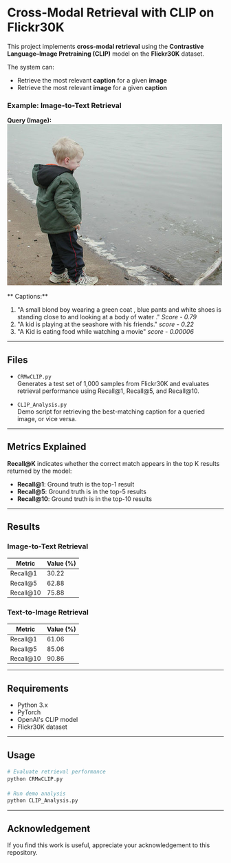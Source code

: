 

# Cross-Modal Retrieval with CLIP on Flickr30K

This project implements **cross-modal retrieval** using the **Contrastive Language–Image Pretraining (CLIP)** model on the **Flickr30K** dataset.

The system can:
- Retrieve the most relevant **caption** for a given **image**
- Retrieve the most relevant **image** for a given **caption**

### Example: Image-to-Text Retrieval

**Query (Image):**  
![Example Query Image](6734417.jpg)

** Captions:**
1. "A small blond boy wearing a green coat , blue pants and white shoes is standing close to and looking at a body of water ." *Score - 0.79*
2. "A kid is playing at the seashore with his friends." *score - 0.22*
3. "A Kid is eating food while watching a movie" *score - 0.00006*

---

## Files

- `CRMwCLIP.py`  
  Generates a test set of 1,000 samples from Flickr30K and evaluates retrieval performance using Recall@1, Recall@5, and Recall@10.

- `CLIP_Analysis.py`  
  Demo script for retrieving the best-matching caption for a queried image, or vice versa.

---

## Metrics Explained

**Recall@K** indicates whether the correct match appears in the top K results returned by the model:

- **Recall@1**: Ground truth is the top-1 result
- **Recall@5**: Ground truth is in the top-5 results
- **Recall@10**: Ground truth is in the top-10 results

---

## Results

### Image-to-Text Retrieval

| Metric     | Value (%) |
|------------|------------|
| Recall@1   | 30.22      |
| Recall@5   | 62.88      |
| Recall@10  | 75.88      |

### Text-to-Image Retrieval

| Metric     | Value (%) |
|------------|------------|
| Recall@1   | 61.06      |
| Recall@5   | 85.06      |
| Recall@10  | 90.86      |

---

## Requirements

- Python 3.x
- PyTorch
- OpenAI's CLIP model
- Flickr30K dataset

---

## Usage

```bash
# Evaluate retrieval performance
python CRMwCLIP.py

# Run demo analysis
python CLIP_Analysis.py

```

---

## Acknowledgement

If you find this work is useful, appreciate your acknowledgement to this repository.  

